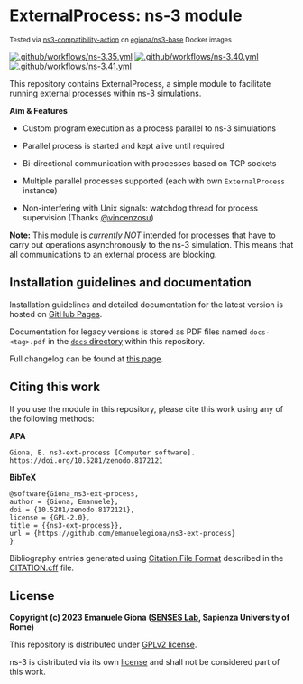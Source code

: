 # ExternalProcess: ns-3 module

<sub>Tested via [ns3-compatibility-action][gha-test] on [egiona/ns3-base][docker-imgs] Docker images</sub>

[![.github/workflows/ns-3.35.yml](https://github.com/emanuelegiona/ns3-ext-process/actions/workflows/ns-3.35.yml/badge.svg?branch=tests)](https://github.com/emanuelegiona/ns3-ext-process/actions/workflows/ns-3.35.yml) 
[![.github/workflows/ns-3.40.yml](https://github.com/emanuelegiona/ns3-ext-process/actions/workflows/ns-3.40.yml/badge.svg?branch=tests)](https://github.com/emanuelegiona/ns3-ext-process/actions/workflows/ns-3.40.yml) 
[![.github/workflows/ns-3.41.yml](https://github.com/emanuelegiona/ns3-ext-process/actions/workflows/ns-3.41.yml/badge.svg?branch=tests)](https://github.com/emanuelegiona/ns3-ext-process/actions/workflows/ns-3.41.yml)

This repository contains ExternalProcess, a simple module to facilitate running external processes within ns-3 simulations.

**Aim & Features**

- Custom program execution as a process parallel to ns-3 simulations

- Parallel process is started and kept alive until required

- Bi-directional communication with processes based on TCP sockets

- Multiple parallel processes supported (each with own `ExternalProcess` instance)

- Non-interfering with Unix signals: watchdog thread for process supervision (Thanks [@vincenzosu][ghuser_vincenzo])

**Note:** This module is *currently NOT* intended for processes that have to carry out operations asynchronously to the ns-3 simulation. This means that all communications to an external process are blocking.

## Installation guidelines and documentation

Installation guidelines and detailed documentation for the latest version is hosted on [GitHub Pages][gh_pages_docs].

Documentation for legacy versions is stored as PDF files named `docs-<tag>.pdf` in the [`docs` directory][legacy_docs] within this repository.

Full changelog can be found at [this page][changes].

## Citing this work

If you use the module in this repository, please cite this work using any of the following methods:

**APA**

```
Giona, E. ns3-ext-process [Computer software]. https://doi.org/10.5281/zenodo.8172121
```

**BibTeX**

```
@software{Giona_ns3-ext-process,
author = {Giona, Emanuele},
doi = {10.5281/zenodo.8172121},
license = {GPL-2.0},
title = {{ns3-ext-process}},
url = {https://github.com/emanuelegiona/ns3-ext-process}
}
```

Bibliography entries generated using [Citation File Format][cff] described in the [CITATION.cff][citation] file.

## License

**Copyright (c) 2023 Emanuele Giona ([SENSES Lab][senseslab], Sapienza University of Rome)**

This repository is distributed under [GPLv2 license][license].

ns-3 is distributed via its own [license][ns3-license] and shall not be considered part of this work.



[gha-test]: https://github.com/emanuelegiona/ns3-compatibility-action
[docker-imgs]: https://github.com/emanuelegiona/ns3-base-docker
[ghuser_vincenzo]: https://github.com/vincenzosu
[gh_pages_docs]: https://emanuelegiona.github.io/ns3-ext-process/
[legacy_docs]: ./docs/
[changes]: ./CHANGELOG.md
[cff]: https://citation-file-format.github.io/
[citation]: ./CITATION.cff
[senseslab]: https://senseslab.diag.uniroma1.it/
[license]: ./LICENSE
[ns3-license]: https://www.nsnam.org/develop/contributing-code/licensing/
